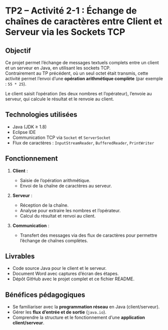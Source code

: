 # TP2 – Activité 2-1 : Échange de chaînes de caractères entre Client et Serveur via les Sockets TCP

## Objectif
Ce projet permet l’échange de messages textuels complets entre un client et un serveur en Java, en utilisant les sockets TCP.  
Contrairement au TP précédent, où un seul octet était transmis, cette activité permet l’envoi d’une **opération arithmétique complète** (par exemple : `55 * 25`).  

Le client saisit l’opération (les deux nombres et l’opérateur), l’envoie au serveur, qui calcule le résultat et le renvoie au client.

## Technologies utilisées
- Java (JDK ≥ 1.8)  
- Eclipse IDE  
- Communication TCP via `Socket` et `ServerSocket`  
- Flux de caractères : `InputStreamReader`, `BufferedReader`, `PrintWriter`  

## Fonctionnement
1. **Client** :  
   - Saisie de l’opération arithmétique.  
   - Envoi de la chaîne de caractères au serveur.

2. **Serveur** :  
   - Réception de la chaîne.  
   - Analyse pour extraire les nombres et l’opérateur.  
   - Calcul du résultat et renvoi au client.

3. **Communication** :  
   - Transfert des messages via des flux de caractères pour permettre l’échange de chaînes complètes.

## Livrables
- Code source Java pour le client et le serveur.  
- Document Word avec captures d’écran des étapes.  
- Dépôt GitHub avec le projet complet et ce fichier README.

## Bénéfices pédagogiques
- Se familiariser avec la **programmation réseau** en Java (client/serveur).  
- Gérer les **flux d’entrée et de sortie** (`java.io`).  
- Comprendre la structure et le fonctionnement d’une **application client/serveur**.
